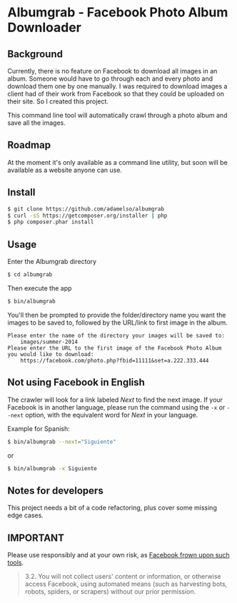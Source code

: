 Albumgrab - Facebook Photo Album Downloader
============================================

Background
----------

Currently, there is no feature on Facebook to download all images in an album.
Someone would have to go through each and every photo and download them
one by one manually. I was required to download images a client had of their work
from Facebook so that they could be uploaded on their site. So I created this project.

This command line tool will automatically crawl through a photo album and save all the images.


Roadmap
-------

At the moment it's only available as a command line utility, but soon will be available as a website anyone can use.


Install
-------

```bash
$ git clone https://github.com/adamelso/albumgrab
$ curl -sS https://getcomposer.org/installer | php
$ php composer.phar install
```

Usage
-----

Enter the Albumgrab directory

```bash
$ cd albumgrab
```

Then execute the app

```bash
$ bin/albumgrab
```

You'll then be prompted to provide the folder/directory name you want the images to be saved to, followed by the URL/link to first image in the album.

    Please enter the name of the directory your images will be saved to:
        images/summer-2014
    Please enter the URL to the first image of the Facebook Photo Album you would like to download:
        https://facebook.com/photo.php?fbid=11111&set=a.222.333.444


Not using Facebook in English
-----------------------------

The crawler will look for a link labeled _Next_ to find the next image.
If your Facebook is in another language, please run the command using
the `-x` or `--next` option, with the equivalent word for _Next_ in
your language.

Example for Spanish:

```bash
$ bin/albumgrab --next="Siguiente"
```

or

```bash
$ bin/albumgrab -x Siguiente
```


Notes for developers
--------------------

This project needs a bit of a code refactoring, plus cover some missing edge cases.


IMPORTANT
---------

Please use responsibly and at your own risk, as [Facebook frown upon such tools](https://www.facebook.com/terms.php?ref=pf).

> 3.2. You will not collect users' content or information, or otherwise access Facebook, using automated means (such as harvesting bots, robots, spiders, or scrapers) without our prior permission.

